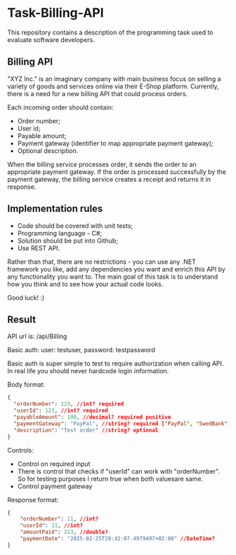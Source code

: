 ﻿# Task-Billing-API
This repository contains a description of the programming task used to evaluate software developers.

## Billing API

"XYZ Inc." is an imaginary company with main business focus on selling a variety of goods and services online via their E-Shop platform. 
Currently, there is a need for a new billing API that could process orders.

Each incoming order should contain:
*   Order number;
*	User id;
*	Payable amount;
*	Payment gateway (identifier to map appropriate payment gateway);
*	Optional description.

When the billing service processes order, it sends the order to an appropriate payment gateway. If the order is processed successfully by the payment gateway, the billing service creates a receipt and returns it in response.

## Implementation rules

* Code should be covered with unit tests;
* Programming language - C#;
* Solution should be put into Github;
* Use REST API.

Rather than that, there are no restrictions - you can use any .NET framework you like, add any dependencies you want and enrich this API by any functionality you want to. The main goal of this task is to understand how you think and to see how your actual code looks.

Good luck! :)

## Result

API url is: /api/Billing

Basic auth: user: testuser, password: testpassword

Basic auth is super simple to test to require authorization when calling API. In real life you should never hardcode login information.

Body format:
```json
{
  "orderNumber": 123, //int? required
  "userId": 123, //int? required
  "payableAmount": 100, //decimal? required positive 
  "paymentGateway": "PayPal", //string? required ["PayPal", "SwedBank", "SEB"]]
  "description": "Test order" //string? optional
}
```

Controls:
* Control on required input
* There is control that checks if "userId" can work with "orderNumber". So for testing purposes I return true when both values ​​are same.
* Control payment gateway


Response format:
```json
{
	"orderNumber": 11, //int? 
	"userId": 11, //int? 
	"amountPaid": 213, //double?
	"paymentDate": "2025-02-25T20:42:07.4979497+02:00" //DateTime?
}
```

